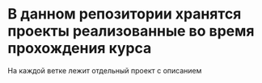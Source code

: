 # В данном репозитории хранятся проекты реализованные во время прохождения курса
На каждой ветке лежит отдельный проект с описанием
